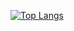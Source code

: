 [![Top Langs](https://github-readme-stats.vercel.app/api/top-langs/?username=weiyilai)](https://github.com/anuraghazra/github-readme-stats)
